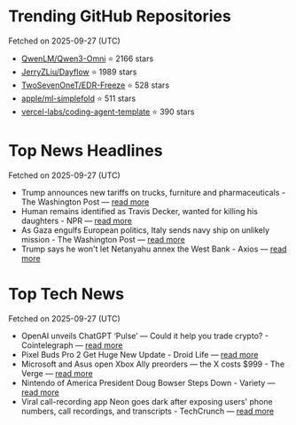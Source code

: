 # Trending GitHub Repositories
Fetched on 2025-09-27 (UTC)

- [QwenLM/Qwen3-Omni](https://github.com/QwenLM/Qwen3-Omni) ⭐ 2166 stars
- [JerryZLiu/Dayflow](https://github.com/JerryZLiu/Dayflow) ⭐ 1989 stars
- [TwoSevenOneT/EDR-Freeze](https://github.com/TwoSevenOneT/EDR-Freeze) ⭐ 528 stars
- [apple/ml-simplefold](https://github.com/apple/ml-simplefold) ⭐ 511 stars
- [vercel-labs/coding-agent-template](https://github.com/vercel-labs/coding-agent-template) ⭐ 390 stars

# Top News Headlines
Fetched on 2025-09-27 (UTC)
- Trump announces new tariffs on trucks, furniture and pharmaceuticals - The Washington Post — [read more](https://www.washingtonpost.com/business/2025/09/25/trump-tariffs-pharmaceuticals-trucks-furniture/)
- Human remains identified as Travis Decker, wanted for killing his daughters - NPR — [read more](https://www.npr.org/2025/09/26/nx-s1-5554168/human-remains-travis-decker)
- As Gaza engulfs European politics, Italy sends navy ship on unlikely mission - The Washington Post — [read more](https://www.washingtonpost.com/world/2025/09/25/gaza-flotilla-italy-spain-navy-israel/)
- Trump says he won't let Netanyahu annex the West Bank - Axios — [read more](https://www.axios.com/2025/09/25/trump-israel-annex-west-bank-netanyahu)

# Top Tech News
Fetched on 2025-09-27 (UTC)
- OpenAI unveils ChatGPT ‘Pulse’ — Could it help you trade crypto? - Cointelegraph — [read more](https://cointelegraph.com/news/openai-launches-chatgpt-pulse-help-crypto-traders)
- Pixel Buds Pro 2 Get Huge New Update - Droid Life — [read more](https://www.droid-life.com/2025/09/25/pixel-buds-pro-2-get-huge-new-update/)
- Microsoft and Asus open Xbox Ally preorders — the X costs $999 - The Verge — [read more](https://www.theverge.com/news/784286/xbox-handheld-ally-x-price-preorder)
- Nintendo of America President Doug Bowser Steps Down - Variety — [read more](https://variety.com/2025/gaming/news/nintendo-doug-bowser-exits-president-1236529655/)
- Viral call-recording app Neon goes dark after exposing users' phone numbers, call recordings, and transcripts - TechCrunch — [read more](https://techcrunch.com/2025/09/25/viral-call-recording-app-neon-goes-dark-after-exposing-users-phone-numbers-call-recordings-and-transcripts/)
